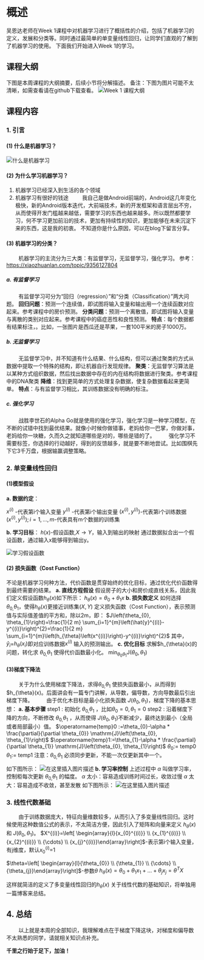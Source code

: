 ﻿# 概述

吴恩达老师在Week 1课程中对机器学习进行了概括性的介绍，包括了机器学习的定义，发展和分类等。同时通过最简单的单变量线性回归，让同学们直观的了解到了机器学习的使用。
下面我们开始进入Week 1的学习。

## 课程大纲
下图是本周课程的大纲摘要，后续小节将分解描述。
备注：下图为图片可能不太清晰，如需查看请在github下载查看。
![Week 1 课程大纲](https://img-blog.csdnimg.cn/201905121454431.png?x-oss-process=image/watermark,type_ZmFuZ3poZW5naGVpdGk,shadow_10,text_aHR0cHM6Ly9ibG9nLmNzZG4ubmV0L0NTRE5fU1VTQU4=,size_16,color_FFFFFF,t_70#pic=center)

## 课程内容
### 1. 引言
#### (1) 什么是机器学习？
![什么是机器学习](https://img-blog.csdnimg.cn/20190512131744760.png#pic=center)
#### (2) 为什么学习机器学习？
1. 机器学习已经深入到生活的各个领域
2. 机器学习有很好的钱途
&emsp;&emsp; 我自己是做Android前端的，Android这几年变化极快，新的Android版本迭代，大前端技术，新的开发框架和语言层出不穷，从而使得开发门槛越来越低，需要学习的东西也越来越多。所以既然都要学习，何不学习更加前沿的技术，更加有持续性的知识，更加能够在未来沉淀下来的东西，这是我的初衷。
不知道你是什么原因，可以在blog下留言分享。
#### (3) 机器学习的分类？
&emsp;&emsp; 机器学习的主流分为三大类：有监督学习，无监督学习，强化学习。
参考：https://xiaozhuanlan.com/topic/9356127804
##### a. 有监督学习
&emsp;&emsp; 有监督学习可分为“回归（regression）”和“分类（Classification）”两大问题。
**回归问题**：预测一个连续值，即试图将输入变量和输出用一个连续函数对应起来。参考课程中的房价预测。
**分类问题**：预测一个离散值，即试图将输入变量与离散的类别对应起来。参考课程中的癌症恶性和良性预测。
**特点**：每个数据都有结果标注，。比如，一张图片是西瓜还是苹果，一套100平米的房子1000万。

##### b. 无监督学习
&emsp;&emsp; 无监督学习中，并不知道有什么结果、什么结构，但可以通过聚类的方式从数据中提取一个特殊的结构，即让机器自行发现规律。
**聚类**：无监督学习算法是以某种方式组织数据，然后找出数据中存在的内在结构将数据进行聚类。参考课程中的DNA聚类
**降维**：找到更简单的方式处理复杂数据，使复杂数据看起来更简单。
**特点**：与有监督学习相比，其训练数据没有明确的标注。
##### c. 强化学习
&emsp;&emsp; 战胜李世石的Alpha Go就是使用的强化学习，强化学习是一种学习模型，在不断的试错中找到最优结果。就像小时候你做错事，老妈给你一巴掌，你做对事，老妈给你一块糖，久而久之就知道哪些是对的，哪些是错的了。
&emsp;&emsp; 强化学习不需要标签，你选择的行动越好，得到的反馈越多，就是要不断地尝试。比如围棋先下它3千万盘，根据输赢调整策略。

### 2. 单变量线性回归

#### (1)模型假设
**a. 数据约定**：

$x^{(i)}$ -代表第i个输入变量
$y^{(i)}$ -代表第i个输出变量
$\left(x^{(i)}, y^{(i)}\right)$-代表第i个训练数据
$\left(x^{(i)}, y^{(i)}\right) ; i=1, \dots, m$-代表具有m个数据的训练集

**b. 学习目标**：
$h(x)$-假设函数,$X \rightarrow Y$，输入到输出的映射
通过数据拟合出一个假设函数，通过输入x能够得到输出y。

![学习假设函数](https://img-blog.csdnimg.cn/2019051214265127.png?x-oss-process=image/watermark,type_ZmFuZ3poZW5naGVpdGk,shadow_10,text_aHR0cHM6Ly9ibG9nLmNzZG4ubmV0L0NTRE5fU1VTQU4=,size_16,color_FFFFFF,t_70#pic=center)
#### (2) 损失函数（Cost Function）
不论是机器学习何种方法，代价函数是贯穿始终的优化目标，通过优化代价函数得到最终需要的结果。
**a. 直线方程假设**
假设房子的大小和房价成直线关系，因此我们定义假设函数$h_{\theta}(x)$如下所示：
$h_{\theta}(x)=\theta_{0}+\theta_{1} x$
**b. 损失数定义**
如何选择$\theta_{0,} \theta_{1}$，使得$h_{\theta}(x)$更接近训练集$(X, Y)$
定义损失函数（Cost Function），表示预测值与实际值差值的平方和，除以2m，即：
$J\left(\theta_{0}, \theta_{1}\right)=\frac{1}{2 m} \sum_{i=1}^{m}\left(\hat{y}^{(i)}-y^{(i)}\right)^{2}=\frac{1}{2 m} \sum_{i=1}^{m}\left(h_{\theta}\left(x^{(i)}\right)-y^{(i)}\right)^{2}$
其中，$\hat{y}_{i}$=$h_{\theta}\left(x_{i}\right)$即对应训练数据$x^{(i)}$ 输入的预测输出。
**c. 优化目标**
求解$h_{\theta}(x)的问题，转化求 $\theta_{0,} \theta_{1}$ 使得代价函数最小化。
$\min _{\theta_{0} \theta_{1}} \mathrm{J}\left(\theta_{0}, \theta_{1}\right)$

#### (3)梯度下降法
&emsp;&emsp; 关于为什么使用梯度下降法，求得$\theta_{0,} \theta_{1}$ 使损失函数最小，从而得到$h_{\theta}(x)。后面讲会有一篇专门讲解，从导数，偏导数，方向导数最后引出梯度下降。
&emsp;&emsp; 由于优化木目标是最小化损失函数 $J\left(\theta_{0}, \theta_{1}\right)$，梯度下降的基本思想：
**a. 基本步骤**
step1 : 初始化 $\theta_{0,} \theta_{1}$ ，比如$\theta_{0}=0, \theta_{1}=0$
step2 : 沿着梯度下降的方向，不断修改 $\theta_{0,} \theta_{1}$ ，从而使得  $J\left(\theta_{0}, \theta_{1}\right)$不断减少，最终达到最小（全局或者局部最小）值。
$\operatorname{temp}0 :=\theta_{0}-\alpha * \frac{\partial}{\partial \theta_{0}} \mathrm{J}\left(\theta_{0}, \theta_{1}\right)$
 $\operatorname{temp}1:=\theta_{1}-\alpha * \frac{\partial}{\partial \theta_{1}} \mathrm{J}\left(\theta_{0}, \theta_{1}\right)$
 $\theta_{0} :=$ temp0
 $\theta_{1} :=$ temp1
 注意：$\theta_{0,} \theta_{1}$ 必须同步更新，不能一次仅更新其中一个。

如下图所示：
![在这里插入图片描述](https://img-blog.csdnimg.cn/20190512150342942.png?x-oss-process=image/watermark,type_ZmFuZ3poZW5naGVpdGk,shadow_10,text_aHR0cHM6Ly9ibG9nLmNzZG4ubmV0L0NTRE5fU1VTQU4=,size_16,color_FFFFFF,t_70)  **b. 学习率控制**
上述过程中 $\alpha$ 叫做学习率，控制柜每次更新 $\theta_{0,} \theta_{1}$ 的幅度。
 $\alpha$ 太小：容易造成训练时间过长，收敛过慢
 $\alpha$ 太大：容易造成不收敛，甚至发散
 如下图所示：
![在这里插入图片描述](https://img-blog.csdnimg.cn/20190512151737861.png?x-oss-process=image/watermark,type_ZmFuZ3poZW5naGVpdGk,shadow_10,text_aHR0cHM6Ly9ibG9nLmNzZG4ubmV0L0NTRE5fU1VTQU4=,size_16,color_FFFFFF,t_70)

### 3. 线性代数基础
&emsp;&emsp; 由于训练数据庞大，特征向量维数较多，从而引入了多变量线性回归。这时候使用这种数值公式的表示，不太简洁方便，因此引入了矩阵和向量来定义 $h_{\theta}(x)$ 和  $J\left(\theta_{0}, \theta_{1}\right)$。
$X^{(i)}=\left[ \begin{array}{l}{x_{0}^{(i)}} \\ {x_{1}^{(i)}} \\ {x_{2}^{(i)}} \\ {\cdots} \\ {x_{j}^{(i)}}\end{array}\right]$-表示第i个输入变量，有j维度，默认$x_{0}^{(i)}$=1

$\theta=\left[ \begin{array}{l}{\theta_{0}} \\ {\theta_{1}} \\ {\cdots} \\ {\theta_{j}}\end{array}\right]$-参数$\theta$
$h_{\theta}(x)=\theta_{0}+\theta_{1} x_{1}+\ldots+\theta_{j} x_{j}=\theta^{T} X$

这样就简洁的定义了多变量线性回归的$h_{\theta}(x)$
关于线性代数的基础知识，将单独用一篇博客来总结。

## 4. 总结
&emsp;&emsp; 以上就是本周的全部知识，我理解难点在于梯度下降这块，对梯度和偏导数不太熟悉的同学，请就相关知识点补充。





**千里之行始于足下，加油！**
